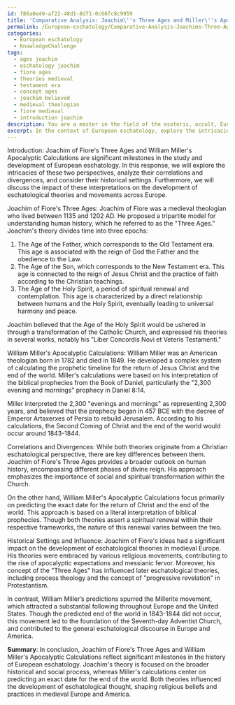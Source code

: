 ```yaml
---
id: f86a0e49-af22-48d1-8d71-0c66fc8c9959
title: 'Comparative Analysis: Joachim\''s Three Ages and Miller\''s Apocalyptic Calculations'
permalink: /European-eschatology/Comparative-Analysis-Joachims-Three-Ages-and-Millers-Apocalyptic-Calculations/
categories:
  - European eschatology
  - KnowledgeChallenge
tags:
  - ages joachim
  - eschatology joachim
  - fiore ages
  - theories medieval
  - testament era
  - concept ages
  - joachim believed
  - medieval theologian
  - fiore medieval
  - introduction joachim
description: You are a master in the field of the esoteric, occult, European eschatology and Education. You are a writer of tests, challenges, books and deep knowledge on European eschatology for initiates and students to gain deep insights and understanding from. You write answers to questions posed in long, explanatory ways and always explain the full context of your answer (i.e., related concepts, formulas, examples, or history), as well as the step-by-step thinking process you take to answer the challenges. Be rigorous and thorough, and summarize the key themes, ideas, and conclusions at the end.
excerpt: In the context of European eschatology, explore the intricacies of Joachim of Fiore's Three Ages and William Miller's Apocalyptic Calculations, and analyze the correlations and divergences between these two perspectives, considering their historical settings and how these interpretations influenced the development of eschatological theories and movements across Europe.
---
```

Introduction:
Joachim of Fiore's Three Ages and William Miller's Apocalyptic Calculations are significant milestones in the study and development of European eschatology. In this response, we will explore the intricacies of these two perspectives, analyze their correlations and divergences, and consider their historical settings. Furthermore, we will discuss the impact of these interpretations on the development of eschatological theories and movements across Europe.

Joachim of Fiore's Three Ages:
Joachim of Fiore was a medieval theologian who lived between 1135 and 1202 AD. He proposed a tripartite model for understanding human history, which he referred to as the "Three Ages." Joachim's theory divides time into three epochs:

1. The Age of the Father, which corresponds to the Old Testament era. This age is associated with the reign of God the Father and the obedience to the Law.
2. The Age of the Son, which corresponds to the New Testament era. This age is connected to the reign of Jesus Christ and the practice of faith according to the Christian teachings.
3. The Age of the Holy Spirit, a period of spiritual renewal and contemplation. This age is characterized by a direct relationship between humans and the Holy Spirit, eventually leading to universal harmony and peace.

Joachim believed that the Age of the Holy Spirit would be ushered in through a transformation of the Catholic Church, and expressed his theories in several works, notably his "Liber Concordis Novi et Veteris Testamenti."

William Miller's Apocalyptic Calculations:
William Miller was an American theologian born in 1782 and died in 1849. He developed a complex system of calculating the prophetic timeline for the return of Jesus Christ and the end of the world. Miller's calculations were based on his interpretation of the biblical prophecies from the Book of Daniel, particularly the "2,300 evening and mornings" prophecy in Daniel 8:14.

Miller interpreted the 2,300 "evenings and mornings" as representing 2,300 years, and believed that the prophecy began in 457 BCE with the decree of Emperor Artaxerxes of Persia to rebuild Jerusalem. According to his calculations, the Second Coming of Christ and the end of the world would occur around 1843-1844.

Correlations and Divergences:
While both theories originate from a Christian eschatological perspective, there are key differences between them. Joachim of Fiore's Three Ages provides a broader outlook on human history, encompassing different phases of divine reign. His approach emphasizes the importance of social and spiritual transformation within the Church.

On the other hand, William Miller's Apocalyptic Calculations focus primarily on predicting the exact date for the return of Christ and the end of the world. This approach is based on a literal interpretation of biblical prophecies. Though both theories assert a spiritual renewal within their respective frameworks, the nature of this renewal varies between the two.

Historical Settings and Influence:
Joachim of Fiore's ideas had a significant impact on the development of eschatological theories in medieval Europe. His theories were embraced by various religious movements, contributing to the rise of apocalyptic expectations and messianic fervor. Moreover, his concept of the "Three Ages" has influenced later eschatological theories, including process theology and the concept of "progressive revelation" in Protestantism.

In contrast, William Miller’s predictions spurred the Millerite movement, which attracted a substantial following throughout Europe and the United States. Though the predicted end of the world in 1843-1844 did not occur, this movement led to the foundation of the Seventh-day Adventist Church, and contributed to the general eschatological discourse in Europe and America.

**Summary**:
In conclusion, Joachim of Fiore's Three Ages and William Miller's Apocalyptic Calculations reflect significant milestones in the history of European eschatology. Joachim's theory is focused on the broader historical and social process, whereas Miller's calculations center on predicting an exact date for the end of the world. Both theories influenced the development of eschatological thought, shaping religious beliefs and practices in medieval Europe and America.
